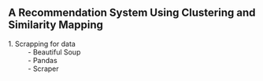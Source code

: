 ## A Recommendation System Using Clustering and Similarity Mapping
<dl>
<dt>1. Scrapping for data</dt>
<dd>- Beautiful Soup</dd>
<dd>- Pandas</dd>
<dd>- Scraper</dd>
</dl>